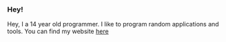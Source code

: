 ### Hey!

Hey, I a 14 year old programmer. I like to program random applications and tools. You can find my website [here](https://chobbycode.github.io/)
